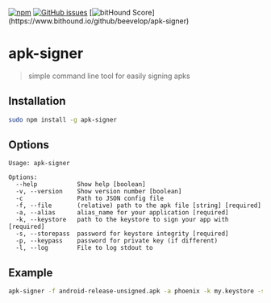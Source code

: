 [![npm](https://img.shields.io/npm/v/apk-signer.svg?style=flat-square)](https://www.npmjs.com/package/apk-signer)
[![GitHub issues](https://img.shields.io/github/issues/beevelop/apk-signer.svg?style=flat-square)](https://github.com/beevelop/apk-signer/issues)
[![bitHound Score](https://www.bithound.io/github/beevelop/apk-signer/badges/score.svg?)](https://www.bithound.io/github/beevelop/apk-signer)

# apk-signer

> simple command line tool for easily signing apks

## Installation
```bash
sudo npm install -g apk-signer
```

## Options
```
Usage: apk-signer

Options:
  --help           Show help [boolean]
  -v, --version    Show version number [boolean]
  -c               Path to JSON config file
  -f, --file       (relative) path to the apk file [string] [required]
  -a, --alias      alias_name for your application [required]
  -k, --keystore   path to the keystore to sign your app with [required]
  -s, --storepass  password for keystore integrity [required]
  -p, --keypass    password for private key (if different)
  -l, --log        File to log stdout to
```

## Example
```bash
apk-signer -f android-release-unsigned.apk -a phoenix -k my.keystore -s ph03n!X
```